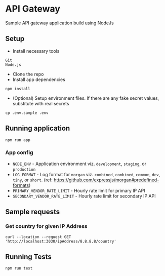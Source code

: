 # API Gateway

Sample API gateway application build using NodeJs

## Setup

* Install necessary tools
```
Git
Node.js
```
* Clone the repo
* Install app dependencies

```
npm install
```
* (Optional) Setup environment files. If there are any fake secret values, substitute with real secrets
```
cp .env.sample .env
```

## Running application

```
npm run app
```

### App config

* `NODE_ENV` - Application environment viz. `development`, `staging`, or `production`
* `LOG_FORMAT` - Log format for `morgan` viz. `combined`, `combined`, `common`, `dev`, `tiny`, or `short`. (ref: https://github.com/expressjs/morgan#predefined-formats)
* `PRIMARY_VENDOR_RATE_LIMIT` - Hourly rate limit for primary IP API
* `SECONDARY_VENDOR_RATE_LIMIT` - Hourly rate limit for secondary IP API

## Sample requests

### Get country for given IP Address
```
curl --location --request GET 'http://localhost:3030/ipAddress/8.8.8.8/country'
```

## Running Tests

```
npm run test
```
